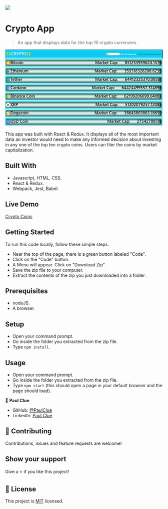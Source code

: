 ![](https://img.shields.io/badge/Microverse-blueviolet)

# Crypto App

> An app that displays data for the top 10 crypto currencies.

![screenshot](./src/assets/img/crypto-app.png)

This app was built with React & Redux. It displays all of the most important data an investor would need to make any informed decision about investing in any one of the top ten crypto coins. Users can filer the coins by market capitalization.

## Built With

- Javascript, HTML, CSS.
- React & Redux.
- Webpack, Jest, Babel.

## Live Demo

[Crypto Coins](https://zealous-rosalind-906c43.netlify.app/)

## Getting Started

To run this code locally, follow these simple steps.

- Near the top of the page, there is a green button labeled "Code".
- Click on the "Code" button.
- A Menu will appear. Click on "Download Zip".
- Save the zip file to your computer.
- Extract the contents of the zip you just downloaded into a folder.

## Prerequisites

- nodeJS.
- A browser.

## Setup

- Open your command prompt.
- Go inside the folder you extracted from the zip file.
- Type `npm install`.

## Usage

- Open your command prompt.
- Go inside the folder you extracted from the zip file.
- Type `npm start` (this should open a page in your default browser and the page should load).

👤 **Paul Clue**

- GitHub: [@PaulClue](https://github.com/Paul-Clue)
- LinkedIn: [Paul Clue](https://www.linkedin.com/in/paul-clue/)

## 🤝 Contributing

Contributions, issues and feature requests are welcome!


## Show your support

Give a ⭐️ if you like this project!


## 📝 License

This project is [MIT](./LICENSE) licensed.
